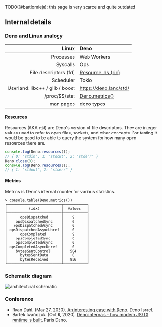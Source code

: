 TODO(@bartlomieju): this page is very scarce and quite outdated

## Internal details

### Deno and Linux analogy

|                       **Linux** | **Deno**                                     |
| ------------------------------: | :------------------------------------------- |
|                       Processes | Web Workers                                  |
|                        Syscalls | Ops                                          |
|           File descriptors (fd) | [Resource ids (rid)](architecture#resources) |
|                       Scheduler | Tokio                                        |
| Userland: libc++ / glib / boost | https://deno.land/std/                       |
|                 /proc/\$\$/stat | [Deno.metrics()](architecture#metrics)       |
|                       man pages | deno types                                   |

#### Resources

Resources (AKA `rid`) are Deno's version of file descriptors. They are integer
values used to refer to open files, sockets, and other concepts. For testing it
would be good to be able to query the system for how many open resources there
are.

```ts
console.log(Deno.resources());
// { 0: "stdin", 1: "stdout", 2: "stderr" }
Deno.close(0);
console.log(Deno.resources());
// { 1: "stdout", 2: "stderr" }
```

#### Metrics

Metrics is Deno's internal counter for various statistics.

```shell
> console.table(Deno.metrics())
┌─────────────────────────┬───────────┐
│          (idx)          │  Values   │
├─────────────────────────┼───────────┤
│      opsDispatched      │    9      │
│    opsDispatchedSync    │    0      │
│   opsDispatchedAsync    │    0      │
│ opsDispatchedAsyncUnref │    0      │
│      opsCompleted       │    9      │
│    opsCompletedSync     │    0      │
│    opsCompletedAsync    │    0      │
│ opsCompletedAsyncUnref  │    0      │
│    bytesSentControl     │   504     │
│      bytesSentData      │    0      │
│      bytesReceived      │   856     │
└─────────────────────────┴───────────┘
```

### Schematic diagram

![architectural schematic](https://deno.land/images/schematic_v0.2.png)

### Conference

- Ryan Dahl. (May 27, 2020).
  [An interesting case with Deno](https://www.youtube.com/watch?v=1b7FoBwxc7E).
  Deno Israel.
- Bartek Iwańczuk. (Oct 6, 2020).
  [Deno internals - how modern JS/TS runtime is
  built](https://www.youtube.com/watch?v=AOvg_GbnsbA&t=35m13s). Paris Deno.
